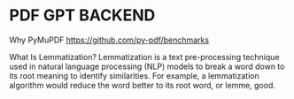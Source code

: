# PDF GPT BACKEND

Why PyMuPDF
https://github.com/py-pdf/benchmarks

What Is Lemmatization? Lemmatization is a text pre-processing technique used in natural language processing (NLP) models to break a word down to its root meaning to identify similarities. For example, a lemmatization algorithm would reduce the word better to its root word, or lemme, good.